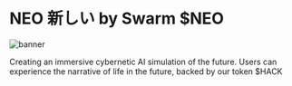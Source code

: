 # NEO 新しい by Swarm $NEO

![banner](https://github.com/user-attachments/assets/d5ce358f-d7c8-4d66-8168-435f4795b08e)

Creating an immersive cybernetic AI simulation of the future. Users can experience  the narrative of life in the future, backed by our token $HACK
